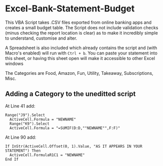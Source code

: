 # Excel-Bank-Statement-Budget
This VBA Script takes .CSV files exported from online banking apps and creates a small budget table. The Script does not include validation checks (minus checking the report location is clear) as to make it incredibly simple to understand, customise and alter.

A Spreadsheet is also included which already contains the script and (with Macro's enabled) will run with ```Ctrl + b```.
You can paste your statement into this sheet, or having this sheet open will make it accessible to other Excel windows

The Categories are Food, Amazon, Fun, Utility, Takeaway, Subscriptions, Misc.

## Adding a Category to the uneditted script
At Line 41 add:
```
Range("J9").Select
  ActiveCell.Formula = "NEWNAME"
  Range("K9").Select
  ActiveCell.Formula = "=SUMIF(D:D,""NEWNAME"",F:F)"
```   
At Line 90 add:
```
If InStr(ActiveCell.Offset(0, 1).Value, "AS IT APPEARS IN YOUR STATEMENT") Then
  ActiveCell.FormulaR1C1 = "NEWNAME"
End If
```
